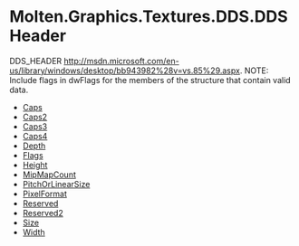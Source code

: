 ﻿  
# Molten.Graphics.Textures.DDS.DDSHeader
DDS_HEADER http://msdn.microsoft.com/en-us/library/windows/desktop/bb943982%28v=vs.85%29.aspx. 
            NOTE: Include flags in dwFlags for the members of the structure that contain valid data.
  
*  [Caps](docs/Molten.Render/Molten/Graphics/Textures/DDS/DDSHeader/Caps.md)  
*  [Caps2](docs/Molten.Render/Molten/Graphics/Textures/DDS/DDSHeader/Caps2.md)  
*  [Caps3](docs/Molten.Render/Molten/Graphics/Textures/DDS/DDSHeader/Caps3.md)  
*  [Caps4](docs/Molten.Render/Molten/Graphics/Textures/DDS/DDSHeader/Caps4.md)  
*  [Depth](docs/Molten.Render/Molten/Graphics/Textures/DDS/DDSHeader/Depth.md)  
*  [Flags](docs/Molten.Render/Molten/Graphics/Textures/DDS/DDSHeader/Flags.md)  
*  [Height](docs/Molten.Render/Molten/Graphics/Textures/DDS/DDSHeader/Height.md)  
*  [MipMapCount](docs/Molten.Render/Molten/Graphics/Textures/DDS/DDSHeader/MipMapCount.md)  
*  [PitchOrLinearSize](docs/Molten.Render/Molten/Graphics/Textures/DDS/DDSHeader/PitchOrLinearSize.md)  
*  [PixelFormat](docs/Molten.Render/Molten/Graphics/Textures/DDS/DDSHeader/PixelFormat.md)  
*  [Reserved](docs/Molten.Render/Molten/Graphics/Textures/DDS/DDSHeader/Reserved.md)  
*  [Reserved2](docs/Molten.Render/Molten/Graphics/Textures/DDS/DDSHeader/Reserved2.md)  
*  [Size](docs/Molten.Render/Molten/Graphics/Textures/DDS/DDSHeader/Size.md)  
*  [Width](docs/Molten.Render/Molten/Graphics/Textures/DDS/DDSHeader/Width.md)